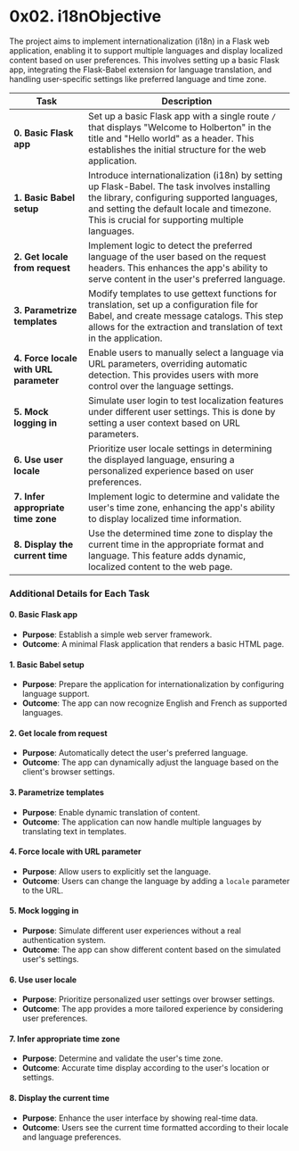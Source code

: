 # 0x02. i18nObjective
The project aims to implement internationalization (i18n) in a Flask web application, enabling it to support multiple languages and display localized content based on user preferences. This involves setting up a basic Flask app, integrating the Flask-Babel extension for language translation, and handling user-specific settings like preferred language and time zone.


| **Task** | **Description** |
|---|---|
| **0. Basic Flask app** | Set up a basic Flask app with a single route `/` that displays "Welcome to Holberton" in the title and "Hello world" as a header. This establishes the initial structure for the web application. |
| **1. Basic Babel setup** | Introduce internationalization (i18n) by setting up Flask-Babel. The task involves installing the library, configuring supported languages, and setting the default locale and timezone. This is crucial for supporting multiple languages. |
| **2. Get locale from request** | Implement logic to detect the preferred language of the user based on the request headers. This enhances the app's ability to serve content in the user's preferred language. |
| **3. Parametrize templates** | Modify templates to use gettext functions for translation, set up a configuration file for Babel, and create message catalogs. This step allows for the extraction and translation of text in the application. |
| **4. Force locale with URL parameter** | Enable users to manually select a language via URL parameters, overriding automatic detection. This provides users with more control over the language settings. |
| **5. Mock logging in** | Simulate user login to test localization features under different user settings. This is done by setting a user context based on URL parameters. |
| **6. Use user locale** | Prioritize user locale settings in determining the displayed language, ensuring a personalized experience based on user preferences. |
| **7. Infer appropriate time zone** | Implement logic to determine and validate the user's time zone, enhancing the app's ability to display localized time information. |
| **8. Display the current time** | Use the determined time zone to display the current time in the appropriate format and language. This feature adds dynamic, localized content to the web page. |

### Additional Details for Each Task

#### 0. Basic Flask app
- **Purpose**: Establish a simple web server framework.
- **Outcome**: A minimal Flask application that renders a basic HTML page.

#### 1. Basic Babel setup
- **Purpose**: Prepare the application for internationalization by configuring language support.
- **Outcome**: The app can now recognize English and French as supported languages.

#### 2. Get locale from request
- **Purpose**: Automatically detect the user's preferred language.
- **Outcome**: The app can dynamically adjust the language based on the client's browser settings.

#### 3. Parametrize templates
- **Purpose**: Enable dynamic translation of content.
- **Outcome**: The application can now handle multiple languages by translating text in templates.

#### 4. Force locale with URL parameter
- **Purpose**: Allow users to explicitly set the language.
- **Outcome**: Users can change the language by adding a `locale` parameter to the URL.

#### 5. Mock logging in
- **Purpose**: Simulate different user experiences without a real authentication system.
- **Outcome**: The app can show different content based on the simulated user's settings.

#### 6. Use user locale
- **Purpose**: Prioritize personalized user settings over browser settings.
- **Outcome**: The app provides a more tailored experience by considering user preferences.

#### 7. Infer appropriate time zone
- **Purpose**: Determine and validate the user's time zone.
- **Outcome**: Accurate time display according to the user's location or settings.

#### 8. Display the current time
- **Purpose**: Enhance the user interface by showing real-time data.
- **Outcome**: Users see the current time formatted according to their locale and language preferences.
